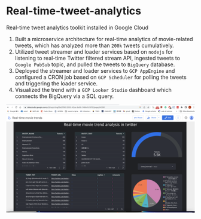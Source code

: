 # Real-time-tweet-analytics
Real-time tweet analytics toolkit installed in Google Cloud

1. Built a microservice architecture for real-time analytics of movie-related tweets, which has analyzed more than
`200k` tweets cumulatively.
2. Utilized tweet streamer and loader services based on `nodejs` for listening to real-time Twitter filtered stream API,
ingested tweets to `Google PubSub` topic, and pulled the tweets to `BigQuery` database.
3. Deployed the streamer and loader services to `GCP AppEngine` and configured a CRON job based on `GCP
Scheduler` for polling the tweets and triggering the loader service.
4. Visualized the trend with a `GCP Looker Studio` dashboard which connects the BigQuery via a SQL query.

![alt text](https://github.com/phoebe20200523/Real-time-tweet-analytics/blob/main/design.png)
